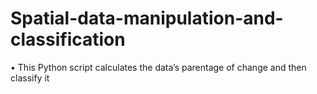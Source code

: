 # Spatial-data-manipulation-and-classification
• This Python script calculates the data’s parentage of change and then classify it
